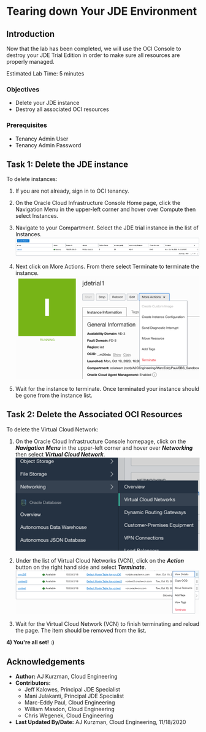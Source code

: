 # Tearing down Your JDE Environment

## Introduction
Now that the lab has been completed, we will use the OCI Console to destroy your JDE Trial Edition in order to make sure all resources are properly managed. 

Estimated Lab Time: 5 minutes


### Objectives
* Delete your JDE instance
* Destroy all associated OCI resources

### Prerequisites
* Tenancy Admin User
* Tenancy Admin Password

## Task 1: Delete the JDE instance

To delete instances:

1. If you are not already, sign in to OCI tenancy.


2. On the Oracle Cloud Infrastructure Console Home page, click the Navigation Menu   in the upper-left corner and hover over Compute then select Instances.


3. Navigate to your Compartment. Select the JDE trial instance in the list of Instances.
    ![](./images/jde-trial-select.png " ")

4. Next click on More Actions. From there select Terminate to terminate the instance.
    ![](./images/terminate-button.png " ")

5. Wait for the instance to terminate. Once terminated your instance should be gone from the instance list.

## Task 2: Delete the Associated OCI Resources

To delete the Virtual Cloud Network:

1. On the Oracle Cloud Infrastructure Console homepage, click on the ***Navigation Menu*** in the upper-left corner and hover over ***Networking*** then select ***Virtual Cloud Network***.
    ![](./images/vcn-select.png " ")

2. Under the list of Virtual Cloud Networks (VCN), click on the ***Action*** button on the right hand side and select ***Terminate***.
    ![](./images/vcn-terminate.png " ")

3. Wait for the Virtual Cloud Network (VCN) to finish terminating and reload the page. The item should be removed from the list. 

**4) You're all set!**
    **:)**

## Acknowledgements
* **Author:** AJ Kurzman, Cloud Engineering
* **Contributors:**
    * Jeff Kalowes, Principal JDE Specialist
    * Mani Julakanti, Principal JDE Specialist
    * Marc-Eddy Paul, Cloud Engineering
    * William Masdon, Cloud Engineering
    * Chris Wegenek, Cloud Engineering 
* **Last Updated By/Date:** AJ Kurzman, Cloud Engineering, 11/18/2020


